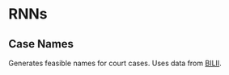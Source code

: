 # RNNs
## Case Names
Generates feasible names for court cases.
Uses data from [BILII](https://www.bailii.org/indices/all-cases-index.html).